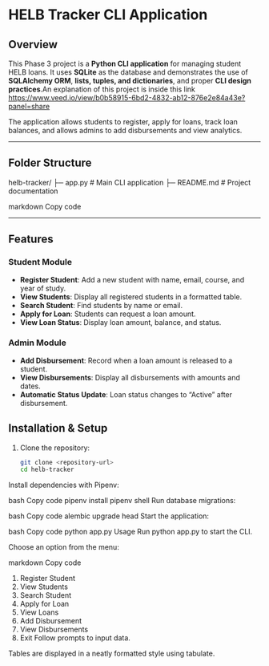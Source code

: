 # HELB Tracker CLI Application

## Overview
This Phase 3 project is a **Python CLI application** for managing student HELB loans. It uses **SQLite** as the database and demonstrates the use of **SQLAlchemy ORM**, **lists, tuples, and dictionaries**, and proper **CLI design practices**.An explanation of this project is inside this link https://www.veed.io/view/b0b58915-6bd2-4832-ab12-876e2e84a43e?panel=share

The application allows students to register, apply for loans, track loan balances, and allows admins to add disbursements and view analytics.

---


## Folder Structure
helb-tracker/
├─ app.py # Main CLI application
├─ README.md # Project documentation

markdown
Copy code

---

## Features

### Student Module
- **Register Student**: Add a new student with name, email, course, and year of study.
- **View Students**: Display all registered students in a formatted table.
- **Search Student**: Find students by name or email.
- **Apply for Loan**: Students can request a loan amount.
- **View Loan Status**: Display loan amount, balance, and status.

### Admin Module
- **Add Disbursement**: Record when a loan amount is released to a student.
- **View Disbursements**: Display all disbursements with amounts and dates.
- **Automatic Status Update**: Loan status changes to “Active” after disbursement.



## Installation & Setup
1. Clone the repository:
   ```bash
   git clone <repository-url>
   cd helb-tracker
Install dependencies with Pipenv:

bash
Copy code
pipenv install
pipenv shell
Run database migrations:

bash
Copy code
alembic upgrade head
Start the application:

bash
Copy code
python app.py
Usage
Run python app.py to start the CLI.

Choose an option from the menu:

markdown
Copy code
1. Register Student
2. View Students
3. Search Student
4. Apply for Loan
5. View Loans
6. Add Disbursement
7. View Disbursements
8. Exit
Follow prompts to input data.

Tables are displayed in a neatly formatted style using tabulate.
